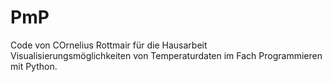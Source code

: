 # PmP
Code von COrnelius Rottmair für die Hausarbeit Visualisierungsmöglichkeiten von Temperaturdaten im Fach Programmieren mit Python.

